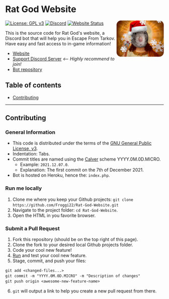 # Rat God Website

<img align="right" src="Images/RG_Christmas.png" alt="Rat God" width="150" />

[![License: GPL v3](https://badgen.net/badge/License/GPL%20v3/blue)](LICENSE)
[![Discord](https://badgen.net/discord/online-members/kg7VfRQ9Xw?icon=discord&label)](https://discord.com/invite/kg7VfRQ9Xw)
[![Website Status](https://img.shields.io/website?url=https://rat-god-website.herokuapp.com/)](https://rat-god-website.herokuapp.com/)

This is the source code for Rat God's website, a Discord bot that will help you in Escape From Tarkov. Have easy and fast access to in-game information!

- [Website](https://rat-god-website.herokuapp.com/)
- [Support Discord Server](https://discord.com/invite/kg7VfRQ9Xw) *<-- Highly recommend to join!*
- [Bot repository](https://github.com/Froggi22/Rat-God)

## Table of contents

- [Contributing](#contributing)

- - -

## Contributing

### General Information

- This code is distributed under the terms of the [GNU General Public License, v3](LICENSE).
- Indentation: Tabs.
- Commit titles are named using the [Calver](https://calver.org/) scheme YYYY.0M.0D.MICRO.
  - Example: `2021.12.07.0`.
  - Explanation: The first commit on the 7th of December 2021.
- Bot is hosted on Heroku, hence the: `index.php`.

### Run me locally

1. Clone me where you keep your Github projects: `git clone https://github.com/Froggi22/Rat-God-Website.git`
2. Navigate to the project folder: `cd Rat-God-Website`.
3. Open the HTML in you favorite browser.

### Submit a Pull Request

1. Fork this repository (should be on the top right of this page).
2. Clone the fork to your desired local Github projects folder.
3. Code your cool new feature!
4. [Run](#run-me-locally) and test your cool new feature.
5. Stage, commit, and push your files:

```txt
git add <changed-files...>
git commit -m "YYYY.0M.0D.MICRO" -m "Description of changes"
git push origin <awesome-new-feature-name>
```

6. `git` will output a link to help you create a new pull request from there.
